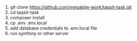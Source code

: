1. git clone https://github.com/megabite-work/taqsit-task.git
2. cd taqsit-task
3. composer install
4. cp .env .env.local
5. add database credentials to .env.local file
6. run symfony or other server
